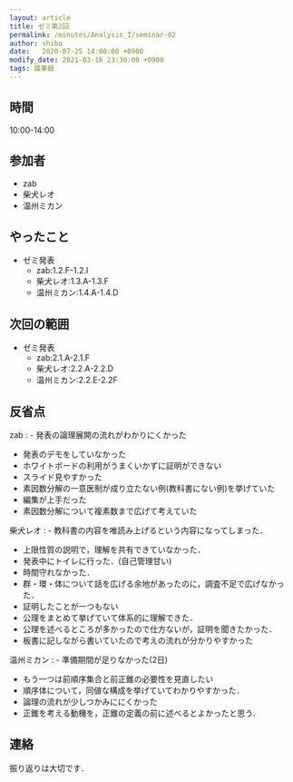 ```yaml
---
layout: article
title: ゼミ第2回
permalink: /minutes/Analysis_I/seminar-02
author: shiba
date:   2020-07-25 14:00:00 +0900
modify_date: 2021-03-16 23:30:00 +0900
tags: 議事録
---
```


## 時間

10:00-14:00

## 参加者

- zab
- 柴犬レオ
- 温州ミカン

## やったこと

- ゼミ発表
  - zab:1.2.F-1.2.I
  - 柴犬レオ:1.3.A-1.3.F
  - 温州ミカン:1.4.A-1.4.D

## 次回の範囲

- ゼミ発表
  - zab:2.1.A-2.1.F
  - 柴犬レオ:2.2.A-2.2.D
  - 温州ミカン:2.2.E-2.2F

## 反省点

zab
:   - 発表の論理展開の流れがわかりにくかった
- 発表のデモをしていなかった
- ホワイトボードの利用がうまくいかずに証明ができない
- スライド見やすかった
- 素因数分解の一意医制が成り立たない例(教科書にない例)を挙げていた
- 編集が上手だった
- 素因数分解について複素数まで広げて考えていた

柴犬レオ
:   - 教科書の内容を唯読み上げるという内容になってしまった．
- 上限性質の説明で，理解を共有できていなかった．
- 発表中にトイレに行った．(自己管理甘い)
- 時間守れなかった．
- 群・環・体について話を広げる余地があったのに，調査不足で広げなかった．
- 証明したことが一つもない
- 公理をまとめて挙げていて体系的に理解できた．
- 公理を述べるところが多かったので仕方ないが，証明を聞きたかった．
- 板書に記しながら書いていたので考えの流れが分かりやすかった

温州ミカン
:   - 準備期間が足りなかった(2日)
- もう一つは前順序集合と前正錐の必要性を見直したい
- 順序体について，同値な構成を挙げていてわかりやすかった．
- 論理の流れが少しつかみににくかった
- 正錐を考える動機を，正錐の定義の前に述べるとよかったと思う．

## 連絡

振り返りは大切です．